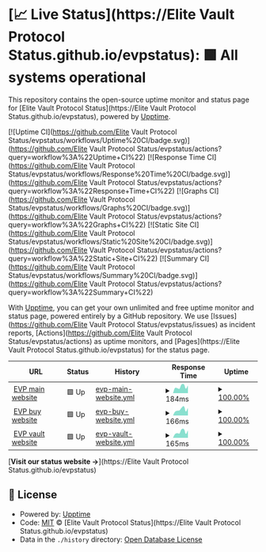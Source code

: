 # [📈 Live Status](https://Elite Vault Protocol Status.github.io/evpstatus): <!--live status--> **🟩 All systems operational**

This repository contains the open-source uptime monitor and status page for [Elite Vault Protocol Status](https://Elite Vault Protocol Status.github.io/evpstatus), powered by [Upptime](https://github.com/upptime/upptime).

[![Uptime CI](https://github.com/Elite Vault Protocol Status/evpstatus/workflows/Uptime%20CI/badge.svg)](https://github.com/Elite Vault Protocol Status/evpstatus/actions?query=workflow%3A%22Uptime+CI%22)
[![Response Time CI](https://github.com/Elite Vault Protocol Status/evpstatus/workflows/Response%20Time%20CI/badge.svg)](https://github.com/Elite Vault Protocol Status/evpstatus/actions?query=workflow%3A%22Response+Time+CI%22)
[![Graphs CI](https://github.com/Elite Vault Protocol Status/evpstatus/workflows/Graphs%20CI/badge.svg)](https://github.com/Elite Vault Protocol Status/evpstatus/actions?query=workflow%3A%22Graphs+CI%22)
[![Static Site CI](https://github.com/Elite Vault Protocol Status/evpstatus/workflows/Static%20Site%20CI/badge.svg)](https://github.com/Elite Vault Protocol Status/evpstatus/actions?query=workflow%3A%22Static+Site+CI%22)
[![Summary CI](https://github.com/Elite Vault Protocol Status/evpstatus/workflows/Summary%20CI/badge.svg)](https://github.com/Elite Vault Protocol Status/evpstatus/actions?query=workflow%3A%22Summary+CI%22)

With [Upptime](https://upptime.js.org), you can get your own unlimited and free uptime monitor and status page, powered entirely by a GitHub repository. We use [Issues](https://github.com/Elite Vault Protocol Status/evpstatus/issues) as incident reports, [Actions](https://github.com/Elite Vault Protocol Status/evpstatus/actions) as uptime monitors, and [Pages](https://Elite Vault Protocol Status.github.io/evpstatus) for the status page.

<!--start: status pages-->
<!-- This summary is generated by Upptime (https://github.com/upptime/upptime) -->
<!-- Do not edit this manually, your changes will be overwritten -->
<!-- prettier-ignore -->
| URL | Status | History | Response Time | Uptime |
| --- | ------ | ------- | ------------- | ------ |
| <img alt="" src="https://favicons.githubusercontent.com/elitevault.io" height="13"> [EVP main website](https://elitevault.io) | 🟩 Up | [evp-main-website.yml](https://github.com/goosen999/evpstatus/commits/HEAD/history/evp-main-website.yml) | <details><summary><img alt="Response time graph" src="./graphs/evp-main-website/response-time-week.png" height="20"> 184ms</summary><br><a href="https://goosen999.github.io/evpstatus/history/evp-main-website"><img alt="Response time 190" src="https://img.shields.io/endpoint?url=https%3A%2F%2Fraw.githubusercontent.com%2Fgoosen999%2Fevpstatus%2FHEAD%2Fapi%2Fevp-main-website%2Fresponse-time.json"></a><br><a href="https://goosen999.github.io/evpstatus/history/evp-main-website"><img alt="24-hour response time 322" src="https://img.shields.io/endpoint?url=https%3A%2F%2Fraw.githubusercontent.com%2Fgoosen999%2Fevpstatus%2FHEAD%2Fapi%2Fevp-main-website%2Fresponse-time-day.json"></a><br><a href="https://goosen999.github.io/evpstatus/history/evp-main-website"><img alt="7-day response time 184" src="https://img.shields.io/endpoint?url=https%3A%2F%2Fraw.githubusercontent.com%2Fgoosen999%2Fevpstatus%2FHEAD%2Fapi%2Fevp-main-website%2Fresponse-time-week.json"></a><br><a href="https://goosen999.github.io/evpstatus/history/evp-main-website"><img alt="30-day response time 182" src="https://img.shields.io/endpoint?url=https%3A%2F%2Fraw.githubusercontent.com%2Fgoosen999%2Fevpstatus%2FHEAD%2Fapi%2Fevp-main-website%2Fresponse-time-month.json"></a><br><a href="https://goosen999.github.io/evpstatus/history/evp-main-website"><img alt="1-year response time 190" src="https://img.shields.io/endpoint?url=https%3A%2F%2Fraw.githubusercontent.com%2Fgoosen999%2Fevpstatus%2FHEAD%2Fapi%2Fevp-main-website%2Fresponse-time-year.json"></a></details> | <details><summary><a href="https://goosen999.github.io/evpstatus/history/evp-main-website">100.00%</a></summary><a href="https://goosen999.github.io/evpstatus/history/evp-main-website"><img alt="All-time uptime 99.77%" src="https://img.shields.io/endpoint?url=https%3A%2F%2Fraw.githubusercontent.com%2Fgoosen999%2Fevpstatus%2FHEAD%2Fapi%2Fevp-main-website%2Fuptime.json"></a><br><a href="https://goosen999.github.io/evpstatus/history/evp-main-website"><img alt="24-hour uptime 100.00%" src="https://img.shields.io/endpoint?url=https%3A%2F%2Fraw.githubusercontent.com%2Fgoosen999%2Fevpstatus%2FHEAD%2Fapi%2Fevp-main-website%2Fuptime-day.json"></a><br><a href="https://goosen999.github.io/evpstatus/history/evp-main-website"><img alt="7-day uptime 100.00%" src="https://img.shields.io/endpoint?url=https%3A%2F%2Fraw.githubusercontent.com%2Fgoosen999%2Fevpstatus%2FHEAD%2Fapi%2Fevp-main-website%2Fuptime-week.json"></a><br><a href="https://goosen999.github.io/evpstatus/history/evp-main-website"><img alt="30-day uptime 100.00%" src="https://img.shields.io/endpoint?url=https%3A%2F%2Fraw.githubusercontent.com%2Fgoosen999%2Fevpstatus%2FHEAD%2Fapi%2Fevp-main-website%2Fuptime-month.json"></a><br><a href="https://goosen999.github.io/evpstatus/history/evp-main-website"><img alt="1-year uptime 99.77%" src="https://img.shields.io/endpoint?url=https%3A%2F%2Fraw.githubusercontent.com%2Fgoosen999%2Fevpstatus%2FHEAD%2Fapi%2Fevp-main-website%2Fuptime-year.json"></a></details>
| <img alt="" src="https://favicons.githubusercontent.com/buy.elitevault.io" height="13"> [EVP buy website](https://buy.elitevault.io) | 🟩 Up | [evp-buy-website.yml](https://github.com/goosen999/evpstatus/commits/HEAD/history/evp-buy-website.yml) | <details><summary><img alt="Response time graph" src="./graphs/evp-buy-website/response-time-week.png" height="20"> 166ms</summary><br><a href="https://goosen999.github.io/evpstatus/history/evp-buy-website"><img alt="Response time 181" src="https://img.shields.io/endpoint?url=https%3A%2F%2Fraw.githubusercontent.com%2Fgoosen999%2Fevpstatus%2FHEAD%2Fapi%2Fevp-buy-website%2Fresponse-time.json"></a><br><a href="https://goosen999.github.io/evpstatus/history/evp-buy-website"><img alt="24-hour response time 219" src="https://img.shields.io/endpoint?url=https%3A%2F%2Fraw.githubusercontent.com%2Fgoosen999%2Fevpstatus%2FHEAD%2Fapi%2Fevp-buy-website%2Fresponse-time-day.json"></a><br><a href="https://goosen999.github.io/evpstatus/history/evp-buy-website"><img alt="7-day response time 166" src="https://img.shields.io/endpoint?url=https%3A%2F%2Fraw.githubusercontent.com%2Fgoosen999%2Fevpstatus%2FHEAD%2Fapi%2Fevp-buy-website%2Fresponse-time-week.json"></a><br><a href="https://goosen999.github.io/evpstatus/history/evp-buy-website"><img alt="30-day response time 169" src="https://img.shields.io/endpoint?url=https%3A%2F%2Fraw.githubusercontent.com%2Fgoosen999%2Fevpstatus%2FHEAD%2Fapi%2Fevp-buy-website%2Fresponse-time-month.json"></a><br><a href="https://goosen999.github.io/evpstatus/history/evp-buy-website"><img alt="1-year response time 181" src="https://img.shields.io/endpoint?url=https%3A%2F%2Fraw.githubusercontent.com%2Fgoosen999%2Fevpstatus%2FHEAD%2Fapi%2Fevp-buy-website%2Fresponse-time-year.json"></a></details> | <details><summary><a href="https://goosen999.github.io/evpstatus/history/evp-buy-website">100.00%</a></summary><a href="https://goosen999.github.io/evpstatus/history/evp-buy-website"><img alt="All-time uptime 99.79%" src="https://img.shields.io/endpoint?url=https%3A%2F%2Fraw.githubusercontent.com%2Fgoosen999%2Fevpstatus%2FHEAD%2Fapi%2Fevp-buy-website%2Fuptime.json"></a><br><a href="https://goosen999.github.io/evpstatus/history/evp-buy-website"><img alt="24-hour uptime 100.00%" src="https://img.shields.io/endpoint?url=https%3A%2F%2Fraw.githubusercontent.com%2Fgoosen999%2Fevpstatus%2FHEAD%2Fapi%2Fevp-buy-website%2Fuptime-day.json"></a><br><a href="https://goosen999.github.io/evpstatus/history/evp-buy-website"><img alt="7-day uptime 100.00%" src="https://img.shields.io/endpoint?url=https%3A%2F%2Fraw.githubusercontent.com%2Fgoosen999%2Fevpstatus%2FHEAD%2Fapi%2Fevp-buy-website%2Fuptime-week.json"></a><br><a href="https://goosen999.github.io/evpstatus/history/evp-buy-website"><img alt="30-day uptime 100.00%" src="https://img.shields.io/endpoint?url=https%3A%2F%2Fraw.githubusercontent.com%2Fgoosen999%2Fevpstatus%2FHEAD%2Fapi%2Fevp-buy-website%2Fuptime-month.json"></a><br><a href="https://goosen999.github.io/evpstatus/history/evp-buy-website"><img alt="1-year uptime 99.79%" src="https://img.shields.io/endpoint?url=https%3A%2F%2Fraw.githubusercontent.com%2Fgoosen999%2Fevpstatus%2FHEAD%2Fapi%2Fevp-buy-website%2Fuptime-year.json"></a></details>
| <img alt="" src="https://favicons.githubusercontent.com/vault.elitevault.io" height="13"> [EVP vault website](https://vault.elitevault.io) | 🟩 Up | [evp-vault-website.yml](https://github.com/goosen999/evpstatus/commits/HEAD/history/evp-vault-website.yml) | <details><summary><img alt="Response time graph" src="./graphs/evp-vault-website/response-time-week.png" height="20"> 165ms</summary><br><a href="https://goosen999.github.io/evpstatus/history/evp-vault-website"><img alt="Response time 177" src="https://img.shields.io/endpoint?url=https%3A%2F%2Fraw.githubusercontent.com%2Fgoosen999%2Fevpstatus%2FHEAD%2Fapi%2Fevp-vault-website%2Fresponse-time.json"></a><br><a href="https://goosen999.github.io/evpstatus/history/evp-vault-website"><img alt="24-hour response time 227" src="https://img.shields.io/endpoint?url=https%3A%2F%2Fraw.githubusercontent.com%2Fgoosen999%2Fevpstatus%2FHEAD%2Fapi%2Fevp-vault-website%2Fresponse-time-day.json"></a><br><a href="https://goosen999.github.io/evpstatus/history/evp-vault-website"><img alt="7-day response time 165" src="https://img.shields.io/endpoint?url=https%3A%2F%2Fraw.githubusercontent.com%2Fgoosen999%2Fevpstatus%2FHEAD%2Fapi%2Fevp-vault-website%2Fresponse-time-week.json"></a><br><a href="https://goosen999.github.io/evpstatus/history/evp-vault-website"><img alt="30-day response time 173" src="https://img.shields.io/endpoint?url=https%3A%2F%2Fraw.githubusercontent.com%2Fgoosen999%2Fevpstatus%2FHEAD%2Fapi%2Fevp-vault-website%2Fresponse-time-month.json"></a><br><a href="https://goosen999.github.io/evpstatus/history/evp-vault-website"><img alt="1-year response time 177" src="https://img.shields.io/endpoint?url=https%3A%2F%2Fraw.githubusercontent.com%2Fgoosen999%2Fevpstatus%2FHEAD%2Fapi%2Fevp-vault-website%2Fresponse-time-year.json"></a></details> | <details><summary><a href="https://goosen999.github.io/evpstatus/history/evp-vault-website">100.00%</a></summary><a href="https://goosen999.github.io/evpstatus/history/evp-vault-website"><img alt="All-time uptime 76.75%" src="https://img.shields.io/endpoint?url=https%3A%2F%2Fraw.githubusercontent.com%2Fgoosen999%2Fevpstatus%2FHEAD%2Fapi%2Fevp-vault-website%2Fuptime.json"></a><br><a href="https://goosen999.github.io/evpstatus/history/evp-vault-website"><img alt="24-hour uptime 100.00%" src="https://img.shields.io/endpoint?url=https%3A%2F%2Fraw.githubusercontent.com%2Fgoosen999%2Fevpstatus%2FHEAD%2Fapi%2Fevp-vault-website%2Fuptime-day.json"></a><br><a href="https://goosen999.github.io/evpstatus/history/evp-vault-website"><img alt="7-day uptime 100.00%" src="https://img.shields.io/endpoint?url=https%3A%2F%2Fraw.githubusercontent.com%2Fgoosen999%2Fevpstatus%2FHEAD%2Fapi%2Fevp-vault-website%2Fuptime-week.json"></a><br><a href="https://goosen999.github.io/evpstatus/history/evp-vault-website"><img alt="30-day uptime 100.00%" src="https://img.shields.io/endpoint?url=https%3A%2F%2Fraw.githubusercontent.com%2Fgoosen999%2Fevpstatus%2FHEAD%2Fapi%2Fevp-vault-website%2Fuptime-month.json"></a><br><a href="https://goosen999.github.io/evpstatus/history/evp-vault-website"><img alt="1-year uptime 76.75%" src="https://img.shields.io/endpoint?url=https%3A%2F%2Fraw.githubusercontent.com%2Fgoosen999%2Fevpstatus%2FHEAD%2Fapi%2Fevp-vault-website%2Fuptime-year.json"></a></details>

<!--end: status pages-->

[**Visit our status website →**](https://Elite Vault Protocol Status.github.io/evpstatus)

## 📄 License

- Powered by: [Upptime](https://github.com/upptime/upptime)
- Code: [MIT](./LICENSE) © [Elite Vault Protocol Status](https://Elite Vault Protocol Status.github.io/evpstatus)
- Data in the `./history` directory: [Open Database License](https://opendatacommons.org/licenses/odbl/1-0/)
